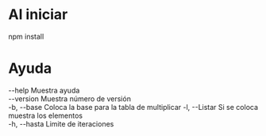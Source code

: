 # Al iniciar

npm install


# Ayuda

--help     Muestra ayuda                                       
--version  Muestra número de versión                          
-b, --base     Coloca la base para la tabla de multiplicar
-l, --Listar   Si se coloca muestra los elementos  
-h, --hasta    Limite de iteraciones                  